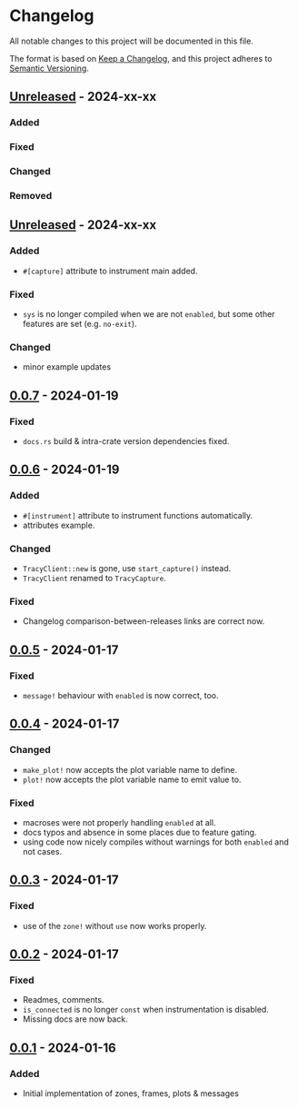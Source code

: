 # Changelog

All notable changes to this project will be documented in this file.

The format is based on [Keep a Changelog](https://keepachangelog.com/en/1.0.0/),
and this project adheres to [Semantic Versioning](https://semver.org/spec/v2.0.0.html).

## [Unreleased] - 2024-xx-xx

### Added
### Fixed
### Changed
### Removed

## [Unreleased] - 2024-xx-xx

### Added

- `#[capture]` attribute to instrument main added.

### Fixed

- `sys` is no longer compiled when we are not `enabled`, but some
  other features are set (e.g. `no-exit`).

### Changed

- minor example updates

## [0.0.7] - 2024-01-19

### Fixed

- `docs.rs` build & intra-crate version dependencies fixed.

## [0.0.6] - 2024-01-19

### Added

- `#[instrument]` attribute to instrument functions automatically.
- attributes example.

### Changed

- `TracyClient::new` is gone, use `start_capture()` instead.
- `TracyClient` renamed to `TracyCapture`.

### Fixed

- Changelog comparison-between-releases links are correct now.

## [0.0.5] - 2024-01-17

### Fixed

- `message!` behaviour with `enabled` is now correct, too.

## [0.0.4] - 2024-01-17

### Changed

- `make_plot!` now accepts the plot variable name to define.
- `plot!` now accepts the plot variable name to emit value to.

### Fixed

- macroses were not properly handling `enabled` at all.
- docs typos and absence in some places due to feature gating.
- using code now nicely compiles without warnings for both `enabled`
  and not cases.

## [0.0.3] - 2024-01-17

### Fixed

- use of the `zone!` without `use` now works properly.

## [0.0.2] - 2024-01-17

### Fixed

- Readmes, comments.
- `is_connected` is no longer `const` when instrumentation is disabled.
- Missing docs are now back.

## [0.0.1] - 2024-01-16

### Added

- Initial implementation of zones, frames, plots & messages

[unreleased]: https://github.com/den-mentiei/tracy-gizmos/compare/v0.0.7...HEAD
[0.0.7]: https://github.com/den-mentiei/tracy-gizmos/compare/v0.0.6..v0.0.7
[0.0.6]: https://github.com/den-mentiei/tracy-gizmos/compare/v0.0.5..v0.0.6
[0.0.5]: https://github.com/den-mentiei/tracy-gizmos/compare/v0.0.4..v0.0.5
[0.0.4]: https://github.com/den-mentiei/tracy-gizmos/compare/v0.0.3..v0.0.4
[0.0.3]: https://github.com/den-mentiei/tracy-gizmos/compare/v0.0.2..v0.0.3
[0.0.2]: https://github.com/den-mentiei/tracy-gizmos/compare/v0.0.1..v0.0.2
[0.0.1]: https://github.com/den-mentiei/tracy-gizmos/releases/tag/v0.0.1
